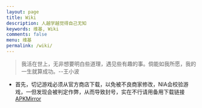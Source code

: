 ```yaml
---
layout: page
title: Wiki
description: 人越学越觉得自己无知
keywords: 维基, Wiki
comments: false
menu: 维基
permalink: /wiki/
---
```


> 我活在世上，无非想要明白些道理，遇见些有趣的事。倘能如我所愿，我的一生就算成功。--王小波

* 首先，切记游戏必须从官方商店下载，以免被不良商家修改，NIA会校验游戏，一但发现会被判定作弊，从而导致封号，实在不行请用备用下载链接[APKMirror](https://www.apkmirror.com/apk/niantic-inc/)
